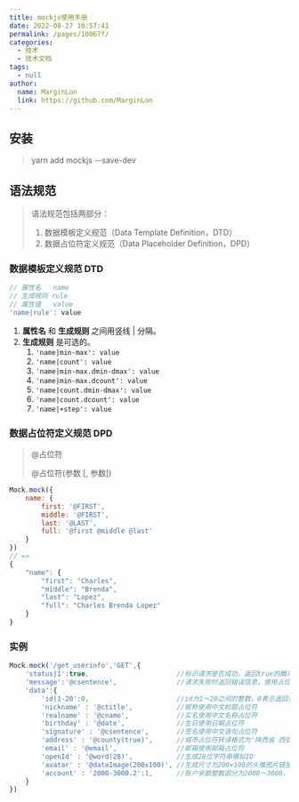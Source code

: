 ```yaml
---
title: mockjs使用手册
date: 2022-08-27 10:57:41
permalink: /pages/10067f/
categories:
  - 技术
  - 技术文档
tags:
  - null
author: 
  name: MarginLon
  link: https://github.com/MarginLon
---
```


## 安装

> yarn add mockjs --save-dev

## 语法规范

> 语法规范包括两部分：
>
> 1. 数据模板定义规范（Data Template Definition，DTD）
> 2. 数据占位符定义规范（Data Placeholder Definition，DPD）

<!-- more -->

### 数据模板定义规范 DTD

```javascript
// 属性名   name
// 生成规则 rule
// 属性值   value
'name|rule': value
```

1. **属性名** 和 **生成规则** 之间用竖线 | 分隔。
2. **生成规则** 是可选的。  
   1. ```'name|min-max': value```
   2. ```'name|count': value```
   3. ```'name|min-max.dmin-dmax': value```
   4. ```'name|min-max.dcount': value```
   5. ```'name|count.dmin-dmax': value```
   6. ```'name|count.dcount': value```
   7. ```'name|+step': value```

### 数据占位符定义规范 DPD

> @占位符
>
> @占位符(参数 [, 参数])

```javascript
Mock.mock({
    name: {
        first: '@FIRST',
        middle: '@FIRST',
        last: '@LAST',
        full: '@first @middle @last'
    }
})
// =>
{
    "name": {
        "first": "Charles",
        "middle": "Brenda",
        "last": "Lopez",
        "full": "Charles Brenda Lopez"
    }
}
```

### 实例

```javascript
Mock.mock('/get_userinfo','GET',{  
    'status|1':true,                      //标识请求是否成功，返回true的概率是1/2    
    'message':'@csentence',               //请求失败时返回错误信息，使用占位符返回中文句子   
    'data':{                                  
        'id|1-20':0,                      //id为1～20之间的整数，0表示返回值为数字类型      
        'nickname' : '@ctitle',           //昵称使用中文标题占位符     
        'realname' : '@cname',            //实名使用中文名称占位符      
        'birthday' : '@date',             //生日使用日期占位符      
        'signature' : '@csentence',       //签名使用中文语句占位符      
        'address' : '@county(true)',      //城市占位符转译格式为'陕西省 西安市'        
        'email' : '@email',               //邮箱使用邮箱占位符      
        'openId' : '@word(28)',           //生成28位字符串模拟ID      
        'avatar' : '@dataImage(200x100)', //生成尺寸为200×100的头像图片链接        
        'account' : '2000-3000.2':1,      //账户余额整数部分为2000～3000，小数点后保留2位  
    }
})
```
